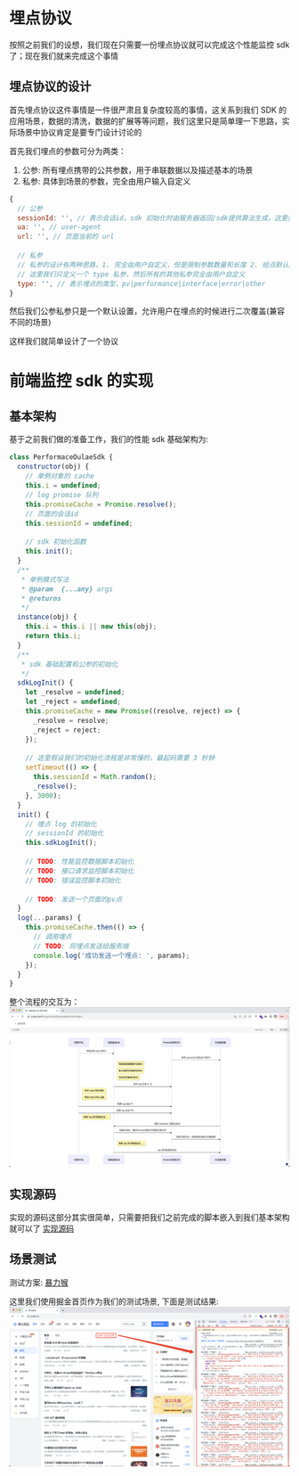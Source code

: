 # 埋点协议

按照之前我们的设想，我们现在只需要一份埋点协议就可以完成这个性能监控 sdk 了；现在我们就来完成这个事情

## 埋点协议的设计

首先埋点协议这件事情是一件很严肃且复杂度较高的事情，这关系到我们 SDK 的应用场景，数据的清洗，数据的扩展等等问题，我们这里只是简单理一下思路，实际场景中协议肯定是要专门设计讨论的

首先我们埋点的参数可分为两类：

1. 公参: 所有埋点携带的公共参数，用于串联数据以及描述基本的场景
2. 私参: 具体到场景的参数，完全由用户输入自定义

```js
{
  // 公参
  sessionId: '', // 表示会话id，sdk 初始化时由服务器返回/sdk提供算法生成，这里要求 sessionId 具有唯一性；我们可以使用这个id来进行页面的漏斗分析
  ua: '', // user-agent
  url: '', // 页面当前的 url

  // 私参
  // 私参的设计有两种思路，1. 完全由用户自定义，但是限制参数数量和长度 2. 给点默认的 key，然后让用户去使用
  // 这里我们只定义一个 type 私参，然后所有的其他私参完全由用户自定义
  type: '', // 表示埋点的类型，pv|performance|interface|error|other
}
```

然后我们公参私参只是一个默认设置，允许用户在埋点的时候进行二次覆盖(兼容不同的场景)

这样我们就简单设计了一个协议

# 前端监控 sdk 的实现

## 基本架构

基于之前我们做的准备工作，我们的性能 sdk 基础架构为:

```js
class PerformaceOulaeSdk {
  constructor(obj) {
    // 单例对象的 cache
    this.i = undefined;
    // log promise 队列
    this.promiseCache = Promise.resolve();
    // 页面的会话id
    this.sessionId = undefined;

    // sdk 初始化函数
    this.init();
  }
  /**
   * 单例模式写法
   * @param  {...any} args
   * @returns
   */
  instance(obj) {
    this.i = this.i || new this(obj);
    return this.i;
  }
  /**
   * sdk 基础配置和公参的初始化
   */
  sdkLogInit() {
    let _resolve = undefined;
    let _reject = undefined;
    this.promiseCache = new Promise((resolve, reject) => {
      _resolve = resolve;
      _reject = reject;
    });

    // 这里假设我们的初始化流程是非常慢的，最起码需要 3 秒钟
    setTimeout(() => {
      this.sessionId = Math.random();
      _resolve();
    }, 3000);
  }
  init() {
    // 埋点 log 的初始化
    // sessionId 的初始化
    this.sdkLogInit();

    // TODO: 性能监控数据脚本初始化
    // TODO: 接口请求监控脚本初始化
    // TODO: 错误监控脚本初始化

    // TODO: 发送一个页面的pv点
  }
  log(...params) {
    this.promiseCache.then(() => {
      // 调用埋点
      // TODO: 将埋点发送给服务端
      console.log('成功发送一个埋点: ', params);
    });
  }
}
```

整个流程的交互为：
![](./_images/前端监控sdk架构图.png)

## 实现源码

实现的源码这部分其实很简单，只需要把我们之前完成的脚本嵌入到我们基本架构就可以了
[实现源码](./demos/12_%E6%80%A7%E8%83%BD%E7%9B%91%E6%8E%A7sdk/sdk.js)

## 场景测试

测试方案: [暴力猴](https://chrome.google.com/webstore/detail/violentmonkey/jinjaccalgkegednnccohejagnlnfdag?hl=zh-CN)

这里我们使用掘金首页作为我们的测试场景, 下面是测试结果:
![](./_images/sdk_result.png)
